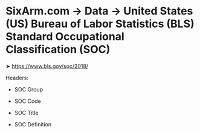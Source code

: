 # SixArm.com → Data → United States (US) Bureau of Labor Statistics (BLS) Standard Occupational Classification (SOC)

➤ <https://www.bls.gov/soc/2018/>

Headers:

  * SOC Group
  
  * SOC Code
  
  * SOC Title
  
  * SOC Definition
